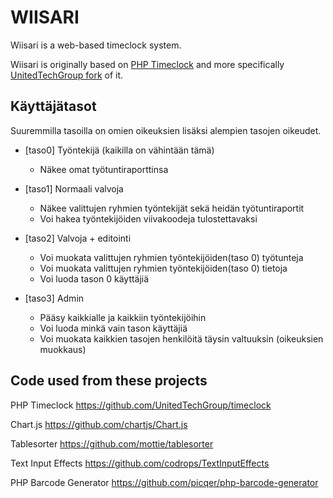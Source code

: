 # WIISARI
Wiisari is a web-based timeclock system.

Wiisari is originally based on [PHP Timeclock](http://timeclock.sourceforge.net/) and more specifically [UnitedTechGroup fork](https://github.com/UnitedTechGroup/timeclock) of it.

## Käyttäjätasot
Suuremmilla tasoilla on omien oikeuksien lisäksi alempien tasojen oikeudet.

* [taso0] Työntekijä (kaikilla on vähintään tämä)
	* Näkee omat työtuntiraporttinsa

* [taso1] Normaali valvoja
	* Näkee valittujen ryhmien työntekijät sekä heidän työtuntiraportit
	* Voi hakea työntekijöiden viivakoodeja tulostettavaksi

* [taso2] Valvoja + editointi
	* Voi muokata valittujen ryhmien työntekijöiden(taso 0) työtunteja
	* Voi muokata valittujen ryhmien työntekijöiden(taso 0) tietoja
	* Voi luoda tason 0 käyttäjiä

* [taso3] Admin
	* Pääsy kaikkialle ja kaikkiin työntekijöihin
	* Voi luoda minkä vain tason käyttäjiä
	* Voi muokata kaikkien tasojen henkilöitä täysin valtuuksin (oikeuksien muokkaus)

## Code used from these projects
PHP Timeclock
https://github.com/UnitedTechGroup/timeclock

Chart.js
https://github.com/chartjs/Chart.js

Tablesorter
https://github.com/mottie/tablesorter

Text Input Effects
https://github.com/codrops/TextInputEffects

PHP Barcode Generator
https://github.com/picqer/php-barcode-generator
